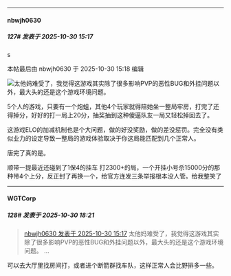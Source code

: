 ﻿
*****

####  nbwjh0630  
##### 127#       发表于 2025-10-30 15:17

s

 本帖最后由 nbwjh0630 于 2025-10-30 15:18 编辑 

<img src="https://static.stage1st.com/image/smiley/face2017/001.png" referrerpolicy="no-referrer">太他妈难受了，我觉得这游戏其实除了很多影响PVP的恶性BUG和外挂问题以外，最大头的还是这个游戏环境问题。

5个人的游戏，只要有一个炮蛆，其他4个玩家就得陪她坐一整局牢房，打完了还得掉分，好好的打一局上20分，抽奖抽到这种傻逼队友一局又轻松掉回去了。

这游戏ELO的加减机制也是个大问题，做的好没奖励，做的差没惩罚。完全没有类似业力的设定导致一整局的游戏体验取决于你这局能匹配到几个正常人。

唐完了真的是。

顺带一提最近还碰到了1保4的挂车 打2300+的局，一个开挂小号杀15000分的那种带4个上分，反正封了再换一个，给官方连发三条举报根本没人管。给我整笑了


*****

####  WGTCorp  
##### 128#       发表于 2025-10-30 18:21

<blockquote><a href="httphttps://stage1st.com/2b/forum.php?mod=redirect&amp;goto=findpost&amp;pid=68649738&amp;ptid=2207291" target="_blank">nbwjh0630 发表于 2025-10-30 15:17</a>
太他妈难受了，我觉得这游戏其实除了很多影响PVP的恶性BUG和外挂问题以外，最大头的还是这个游戏环境问题。 ...</blockquote>
可以去大厅里找房间打，或者进个断箭群找车队，这样正常人会比野排多一些。

